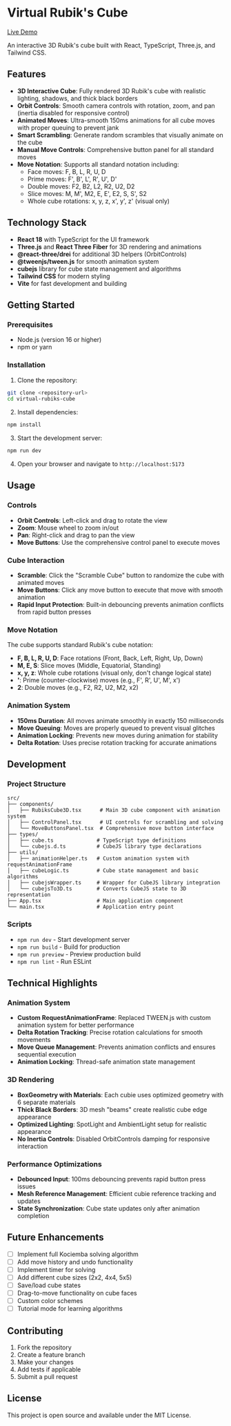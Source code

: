 # Virtual Rubik's Cube

[Live Demo](https://virtual-rubiks-cube.netlify.app/)

An interactive 3D Rubik's cube built with React, TypeScript, Three.js, and Tailwind CSS.

## Features

- **3D Interactive Cube**: Fully rendered 3D Rubik's cube with realistic lighting, shadows, and thick black borders
- **Orbit Controls**: Smooth camera controls with rotation, zoom, and pan (inertia disabled for responsive control)
- **Animated Moves**: Ultra-smooth 150ms animations for all cube moves with proper queuing to prevent jank
- **Smart Scrambling**: Generate random scrambles that visually animate on the cube
- **Manual Move Controls**: Comprehensive button panel for all standard moves
- **Move Notation**: Supports all standard notation including:
  - Face moves: F, B, L, R, U, D
  - Prime moves: F', B', L', R', U', D'
  - Double moves: F2, B2, L2, R2, U2, D2
  - Slice moves: M, M', M2, E, E', E2, S, S', S2
  - Whole cube rotations: x, y, z, x', y', z' (visual only)

## Technology Stack

- **React 18** with TypeScript for the UI framework
- **Three.js** and **React Three Fiber** for 3D rendering and animations
- **@react-three/drei** for additional 3D helpers (OrbitControls)
- **@tweenjs/tween.js** for smooth animation system
- **cubejs** library for cube state management and algorithms
- **Tailwind CSS** for modern styling
- **Vite** for fast development and building

## Getting Started

### Prerequisites

- Node.js (version 16 or higher)
- npm or yarn

### Installation

1. Clone the repository:

```bash
git clone <repository-url>
cd virtual-rubiks-cube
```

2. Install dependencies:

```bash
npm install
```

3. Start the development server:

```bash
npm run dev
```

4. Open your browser and navigate to `http://localhost:5173`

## Usage

### Controls

- **Orbit Controls**: Left-click and drag to rotate the view
- **Zoom**: Mouse wheel to zoom in/out
- **Pan**: Right-click and drag to pan the view
- **Move Buttons**: Use the comprehensive control panel to execute moves

### Cube Interaction

- **Scramble**: Click the "Scramble Cube" button to randomize the cube with animated moves
- **Move Buttons**: Click any move button to execute that move with smooth animation
- **Rapid Input Protection**: Built-in debouncing prevents animation conflicts from rapid button presses

### Move Notation

The cube supports standard Rubik's cube notation:

- **F, B, L, R, U, D**: Face rotations (Front, Back, Left, Right, Up, Down)
- **M, E, S**: Slice moves (Middle, Equatorial, Standing)
- **x, y, z**: Whole cube rotations (visual only, don't change logical state)
- **'**: Prime (counter-clockwise) moves (e.g., F', R', U', M', x')
- **2**: Double moves (e.g., F2, R2, U2, M2, x2)

### Animation System

- **150ms Duration**: All moves animate smoothly in exactly 150 milliseconds
- **Move Queuing**: Moves are properly queued to prevent visual glitches
- **Animation Locking**: Prevents new moves during animation for stability
- **Delta Rotation**: Uses precise rotation tracking for accurate animations

## Development

### Project Structure

```
src/
├── components/
│   ├── RubiksCube3D.tsx      # Main 3D cube component with animation system
│   ├── ControlPanel.tsx      # UI controls for scrambling and solving
│   └── MoveButtonsPanel.tsx  # Comprehensive move button interface
├── types/
│   ├── cube.ts              # TypeScript type definitions
│   └── cubejs.d.ts          # CubeJS library type declarations
├── utils/
│   ├── animationHelper.ts   # Custom animation system with requestAnimationFrame
│   ├── cubeLogic.ts         # Cube state management and basic algorithms
│   ├── cubejsWrapper.ts     # Wrapper for CubeJS library integration
│   └── cubejsTo3D.ts        # Converts CubeJS state to 3D representation
├── App.tsx                  # Main application component
└── main.tsx                 # Application entry point
```

### Scripts

- `npm run dev` - Start development server
- `npm run build` - Build for production
- `npm run preview` - Preview production build
- `npm run lint` - Run ESLint

## Technical Highlights

### Animation System
- **Custom RequestAnimationFrame**: Replaced TWEEN.js with custom animation system for better performance
- **Delta Rotation Tracking**: Precise rotation calculations for smooth movements
- **Move Queue Management**: Prevents animation conflicts and ensures sequential execution
- **Animation Locking**: Thread-safe animation state management

### 3D Rendering
- **BoxGeometry with Materials**: Each cubie uses optimized geometry with 6 separate materials
- **Thick Black Borders**: 3D mesh "beams" create realistic cube edge appearance
- **Optimized Lighting**: SpotLight and AmbientLight setup for realistic appearance
- **No Inertia Controls**: Disabled OrbitControls damping for responsive interaction

### Performance Optimizations
- **Debounced Input**: 100ms debouncing prevents rapid button press issues
- **Mesh Reference Management**: Efficient cubie reference tracking and updates
- **State Synchronization**: Cube state updates only after animation completion

## Future Enhancements

- [ ] Implement full Kociemba solving algorithm
- [ ] Add move history and undo functionality
- [ ] Implement timer for solving
- [ ] Add different cube sizes (2x2, 4x4, 5x5)
- [ ] Save/load cube states
- [ ] Drag-to-move functionality on cube faces
- [ ] Custom color schemes
- [ ] Tutorial mode for learning algorithms

## Contributing

1. Fork the repository
2. Create a feature branch
3. Make your changes
4. Add tests if applicable
5. Submit a pull request

## License

This project is open source and available under the MIT License.
